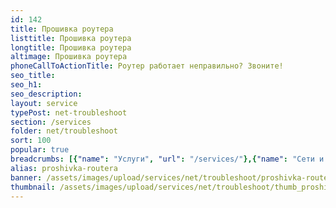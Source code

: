 ```yaml
---
id: 142
title: Прошивка роутера
listtitle: Прошивка роутера
longtitle: Прошивка роутера
altimage: Прошивка роутера
phoneCallToActionTitle: Роутер работает неправильно? Звоните!
seo_title: 
seo_h1: 
seo_description: 
layout: service
typePost: net-troubleshoot
section: /services
folder: net/troubleshoot
sort: 100
popular: true
breadcrumbs: [{"name": "Услуги", "url": "/services/"},{"name": "Сети и интернет", "url": "/services/net/"},{"name": "Решение проблем", "url":  "/services/net/troubleshoot/"}]
alias: proshivka-routera
banner: /assets/images/upload/services/net/troubleshoot/proshivka-routera.jpg
thumbnail: /assets/images/upload/services/net/troubleshoot/thumb_proshivka-routera.jpg
---
```

